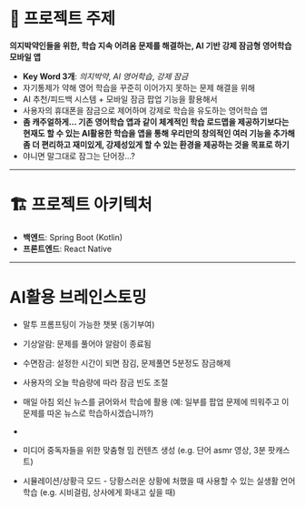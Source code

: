 # 🎯 프로젝트 주제

**의지박약인들을 위한, 학습 지속 어려움 문제를 해결하는, AI 기반 강제
잠금형 영어학습 모바일 앱**

-   **Key Word 3개**: *의지박약*, *AI 영어학습*, *강제 잠금*
-   자기통제가 약해 영어 학습을 꾸준히 이어가지 못하는 문제 해결을 위해
-   AI 추천/피드백 시스템 + 모바일 잠금 팝업 기능을 활용해서
-   사용자의 휴대폰을 잠금으로 제어하며 강제로 학습을 유도하는 영어학습 앱
-   **좀 캐주얼하게... 기존 영어학습 앱과 같이 체계적인 학습 로드맵을 제공하기보다는 현재도 할 수 있는 AI활용한 학습을 앱을 통해 우리만의 창의적인 여러 기능을 추가해 좀 더 편리하고 재미있게, 강제성있게 할 수 있는 환경을 제공하는 것을 목표로 하기**
- 야니면 말그대로 잠그는 단어장...?

------------------------------------------------------------------------

# 🏗️ 프로젝트 아키텍처

-   **백엔드**: Spring Boot (Kotlin)
-   **프론트엔드**: React Native

------------------------------------------------------------------------

# AI활용 브레인스토밍

- 말투 프롬프팅이 가능한 챗봇 (동기부여)
- 기상알람: 문제를 풀어야 알람이 종료됨
- 수면잠금: 설정한 시간이 되면 잠김, 문제풀면 5분정도 잠금해제
- 사용자의 오늘 학슴량에 따라 잠금 빈도 조절
- 매일 아침 외신 뉴스를 긁어와서 학습에 활용 (예: 일부를 팝업 문제에 띄워주고 이 문제를 따온 뉴스로 학습하시겠습니까?)
- 

- 미디어 중독자들을 위한 맞춤형 밈 컨텐츠 생성 (e.g. 단어 asmr 영상, 3분 팟캐스트)
- 시뮬레이션/상황극 모드 - 당황스러운 상황에 처했을 때 사용할 수 있는 실생활 언어 학습 (e.g. 시비걸림, 상사에게 화내고 싶을 때)
